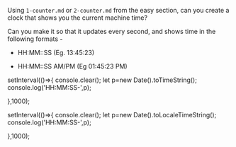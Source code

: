 Using `1-counter.md` or `2-counter.md` from the easy section, can you create a
clock that shows you the current machine time?

Can you make it so that it updates every second, and shows time in the following formats - 

 - HH:MM::SS (Eg. 13:45:23)

 - HH:MM::SS AM/PM (Eg 01:45:23 PM)



setInterval(()=>{
  console.clear();
  let p=new Date().toTimeString();
  console.log('HH:MM:SS-',p);
  
},1000);


setInterval(()=>{
  console.clear();
  let p=new Date().toLocaleTimeString();
  console.log('HH:MM:SS-',p);
  
},1000);